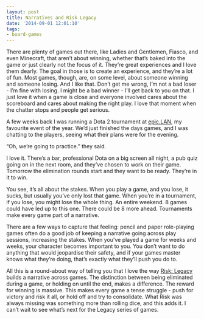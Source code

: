 ```yaml
---
layout: post
title: Narratives and Risk Legacy
date: '2014-09-01 12:01:10'
tags:
- board-games
---
```


There are plenty of games out there, like Ladies and Gentlemen, Fiasco, and even Minecraft, that aren’t about winning, whether that’s baked into the game or just clearly not the focus of it. They’re great experiences and I love them dearly. The goal in those is to create an experience, and they’re a lot of fun. Most games, though, are, on some level, about someone winning and someone losing. And I like that. Don’t get me wrong, I’m not a bad loser - I’m fine with losing. I might be a bad winner - I’ll get back to you on that. I just love it when a game is close and everyone involved cares about the scoreboard and cares about making the right play. I love that moment when the chatter stops and people get serious.

A few weeks back I was running a Dota 2 tournament at [epic.LAN](http://www.epiclan.co.uk), my favourite event of the year. We’d just finished the days games, and I was chatting to the players, seeing what their plans were for the evening.

“Oh, we’re going to practice.” they said.

I love it. There’s a bar, professional Dota on a big screen all night, a pub quiz going on in the next room, and they’ve chosen to work on their game. Tomorrow the elimination rounds start and they want to be ready. They’re in it to win.

You see, it’s all about the stakes. When you play a game, and you lose, it sucks, but usually you’ve only lost that game. When you’re in a tournament, if you lose, you might lose the whole thing. An entire weekend. 8 games could have led up to this one. There could be 8 more ahead. Tournaments make every game part of a narrative.

There are a few ways to capture that feeling: pencil and paper role-playing games often do a good job of keeping a narrative going across play sessions, increasing the stakes. When you’ve played a game for weeks and weeks, your character becomes important to you. You don’t want to do anything that would jeopardise their safety, and if your games master knows what they’re doing, that’s exactly what they’ll push you do to.

All this is a round-about way of telling you that I love the way [Risk: Legacy](http://www.thirstymeeples.co.uk/games/risk-legacy) builds a narrative across games. The distinction between being eliminated during a game, or holding on until the end, makes a difference. The reward for winning is massive. This makes every game a tense struggle - push for victory and risk it all, or hold off and try to consolidate. What Risk was always missing was something more than rolling dice, and this adds it. I can’t wait to see what’s next for the Legacy series of games.